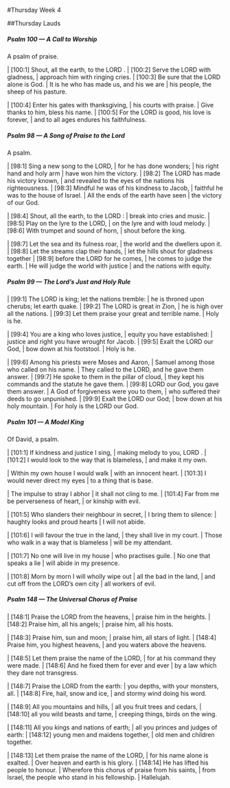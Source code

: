 #Thursday Week 4

##Thursday Lauds

##### Psalm 100 — A Call to Worship #####

A psalm of praise.

|   [100:1] Shout, all the earth, to the LORD .
|     [100:2] Serve the LORD with gladness,
|    approach him with ringing cries.
|   [100:3] Be sure that the LORD alone is God.
|    It is he who has made us, and his we are
|    his people, the sheep of his pasture.

|   [100:4] Enter his gates with thanksgiving,
|    his courts with praise.
|  Give thanks to him, bless his name.
|   [100:5] For the LORD is good, his love is forever,
|    and to all ages endures his faithfulness.

##### Psalm 98 — A Song of Praise to the Lord #####

A psalm.

|   [98:1] Sing a new song to the LORD,
|    for he has done wonders;
|  his right hand and holy arm
|    have won him the victory.
|   [98:2] The LORD has made his victory known,
|    and revealed to the eyes of the nations his righteousness.
|   [98:3] Mindful he was of his kindness to Jacob,
|    faithful he was to the house of Israel.
|  All the ends of the earth have seen
|    the victory of our God.

|   [98:4] Shout, all the earth, to the LORD :
|    break into cries and music.
|   [98:5] Play on the lyre to the LORD,
|    on the lyre and with loud melody.
|   [98:6] With trumpet and sound of horn,
|    shout before the king.

|   [98:7] Let the sea and its fulness roar,
|    the world and the dwellers upon it.
|   [98:8] Let the streams clap their hands,
|    let the hills shout for gladness together
|   [98:9] before the LORD for he comes,
|    he comes to judge the earth.
|  He will judge the world with justice
|    and the nations with equity.

##### Psalm 99 — The Lord’s Just and Holy Rule #####

|   [99:1] The LORD is king; let the nations tremble:
|    he is throned upon cherubs; let earth quake.
|   [99:2] The LORD is great in Zion,
|    he is high over all the nations.
|   [99:3] Let them praise your great and terrible name.
|      Holy is he.

|   [99:4] You are a king who loves justice,
|    equity you have established:
|    justice and right you have wrought for Jacob.
|   [99:5] Exalt the LORD our God,
|    bow down at his footstool.
|      Holy is he.

|   [99:6] Among his priests were Moses and Aaron,
|    Samuel among those who called on his name.
|    They called to the LORD, and he gave them answer.
|   [99:7] He spoke to them in the pillar of cloud,
|    they kept his commands and the statute he gave them.
|     [99:8] LORD our God, you gave them answer.
|  A God of forgiveness were you to them,
|    who suffered their deeds to go unpunished.
|   [99:9] Exalt the LORD our God;
|    bow down at his holy mountain.
|      For holy is the LORD our God.

##### Psalm 101 — A Model King #####

Of David, a psalm.

|   [101:1] If kindness and justice I sing,
|    making melody to you, LORD .
|   [101:2] I would look to the way that is blameless,
|    and make it my own.

|  Within my own house I would walk
|    with an innocent heart.
|   [101:3] I would never direct my eyes
|    to a thing that is base.

|  The impulse to stray I abhor
|    it shall not cling to me.
|   [101:4] Far from me be perverseness of heart,
|    or kinship with evil.

|   [101:5] Who slanders their neighbour in secret,
|    I bring them to silence:
|  haughty looks and proud hearts
|    I will not abide.

|   [101:6] I will favour the true in the land,
|    they shall live in my court.
|  Those who walk in a way that is blameless
|    will be my attendant.

|   [101:7] No one will live in my house
|    who practises guile.
|  No one that speaks a lie
|    will abide in my presence.

|   [101:8] Morn by morn I will wholly wipe out
|    all the bad in the land,
|  and cut off from the LORD’s own city
|    all workers of evil.

##### Psalm 148 — The Universal Chorus of Praise #####

|   [148:1] Praise the LORD from the heavens,
|    praise him in the heights.
|   [148:2] Praise him, all his angels;
|    praise him, all his hosts.

|   [148:3] Praise him, sun and moon;
|    praise him, all stars of light.
|   [148:4] Praise him, you highest heavens,
|    and you waters above the heavens.

|   [148:5] Let them praise the name of the LORD,
|    for at his command they were made.
|   [148:6] And he fixed them for ever and ever
|    by a law which they dare not transgress.

|   [148:7] Praise the LORD from the earth:
|    you depths, with your monsters, all.
|   [148:8] Fire, hail, snow and ice,
|    and stormy wind doing his word.

|   [148:9] All you mountains and hills,
|    all you fruit trees and cedars,
|   [148:10] all you wild beasts and tame,
|    creeping things, birds on the wing.

|   [148:11] All you kings and nations of earth;
|    all you princes and judges of earth:
|   [148:12] young men and maidens together,
|    old men and children together.

|   [148:13] Let them praise the name of the LORD,
|    for his name alone is exalted.
|  Over heaven and earth is his glory.
|     [148:14] He has lifted his people to honour.
|  Wherefore this chorus of praise from his saints,
|    from Israel, the people who stand in his fellowship.
|      Hallelujah.

